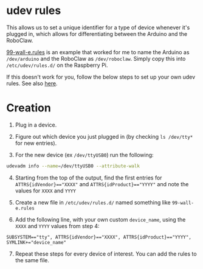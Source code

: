 # udev rules
This allows us to set a unique identifier for a type of device whenever it's plugged in, which allows for differentiating between the Arduino and the RoboClaw.

[99-wall-e.rules](99-wall-e.rules) is an example that worked for me to name the Arduino as `/dev/arduino` and the RoboClaw as `/dev/roboclaw`. Simply copy this into `/etc/udev/rules.d/` on the Raspberry Pi.

If this doesn't work for you, follow the below steps to set up your own udev rules. See also [here](https://unix.stackexchange.com/questions/66901/how-to-bind-usb-device-under-a-static-name).

# Creation

1. Plug in a device.

2. Figure out which device you just plugged in (by checking `ls /dev/tty*` for new entries).

3. For the new device (ex `/dev/ttyUSB0`) run the following:
```bash
udevadm info --name=/dev/ttyUSB0 --attribute-walk
```

4. Starting from the top of the output, find the first entries for `ATTRS{idVendor}=="XXXX"` and `ATTRS{idProduct}=="YYYY"` and note the values for `XXXX` and `YYYY`

5. Create a new file in `/etc/udev/rules.d/` named something like `99-wall-e.rules`

6. Add the following line, with your own custom `device_name`, using the `XXXX` and `YYYY` values from step 4:

```
SUBSYSTEM=="tty", ATTRS{idVendor}=="XXXX", ATTRS{idProduct}=="YYYY", SYMLINK+="device_name"
```

7. Repeat these steps for every device of interest. You can add the rules to the same file.
